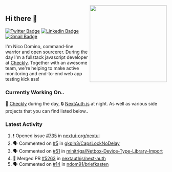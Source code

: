 <img align="right" src="https://user-images.githubusercontent.com/7415984/172472491-91b16eac-fa22-4ecf-92df-d687139fd1f9.gif" width="240" />

## Hi there 👋

[![Twitter Badge](https://img.shields.io/badge/-@ndom91-1ca0f1?style=flat-square&labelColor=1ca0f1&logo=twitter&logoColor=white&link=https://twitter.com/ndom91)](https://twitter.com/ndom91) [![Linkedin Badge](https://img.shields.io/badge/-ndom91-blue?style=flat-square&logo=Linkedin&logoColor=white&link=https://www.linkedin.com/in/ndom91/)](https://www.linkedin.com/in/ndom91/) [![Gmail Badge](https://img.shields.io/badge/-yo@ndo.dev-c14438?style=flat-square&logo=mail.ru&logoColor=white&link=mailto:yo@ndo.dev)](mailto:yo@ndo.dev)

I'm Nico Domino, command-line warrior and open sourcerer. During the day I'm a fullstack javascript developer at [Checkly](https://checklyhq.com). Together with an awesome team, we're helping to make active monitoring and end-to-end web app testing kick ass!

### Currently Working On..

🦝 [Checkly](https://checklyhq.com) during the day, 🔒 [NextAuth.js](https://github.com/nextauthjs/next-auth) at night. As well as various side projects that you can find listed below..

<!--START_SECTION_PROFILE_VIEWS:readme-info-->
<!--END_SECTION_PROFILE_VIEWS:readme-info-->

<!--START_SECTION_DAILY_COMMIT:readme-info-->
<!--END_SECTION_DAILY_COMMIT:readme-info-->

<!--START_SECTION_WEEKLY_COMMIT:readme-info-->
<!--END_SECTION_WEEKLY_COMMIT:readme-info-->

### Latest Activity

<!--START_SECTION:activity-->
1. ❗️ Opened issue [#735](https://github.com/nextui-org/nextui/issues/735) in [nextui-org/nextui](https://github.com/nextui-org/nextui)
2. 🗣 Commented on [#5](https://github.com/gkpln3/CapsLockNoDelay/issues/5) in [gkpln3/CapsLockNoDelay](https://github.com/gkpln3/CapsLockNoDelay)
3. 🗣 Commented on [#51](https://github.com/minitriga/Netbox-Device-Type-Library-Import/issues/51) in [minitriga/Netbox-Device-Type-Library-Import](https://github.com/minitriga/Netbox-Device-Type-Library-Import)
4. 🎉 Merged PR [#5263](https://github.com/nextauthjs/next-auth/pull/5263) in [nextauthjs/next-auth](https://github.com/nextauthjs/next-auth)
5. 🗣 Commented on [#14](https://github.com/ndom91/briefkasten/issues/14) in [ndom91/briefkasten](https://github.com/ndom91/briefkasten)
<!--END_SECTION:activity-->
